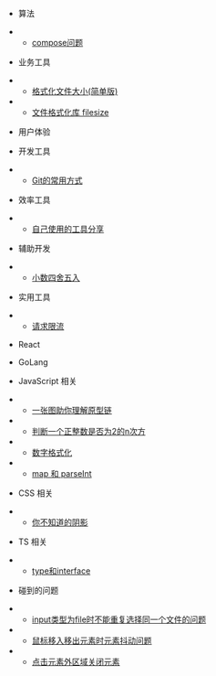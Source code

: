 * 算法
* * [compose问题](/algorithm/compose.md)

* 业务工具
* * [格式化文件大小(简单版)](/business/format-file-size.md)
* * [文件格式化库 filesize](/business/filesize.md)

* 用户体验
    
* 开发工具
* * [Git的常用方式](/development-tools/git-tips.md)

* 效率工具
* * [自己使用的工具分享](/tools/efficiency-tools.md)

* 辅助开发 
* * [小数四舍五入](/help/round.md)  

* 实用工具
* * [请求限流](/util/query-limit.md)

* React

* GoLang

* JavaScript 相关
* * [一张图助你理解原型链](/javascript/prototype.md) 
* * [判断一个正整数是否为2的n次方](/javascript/ispoweroftwo.md)
* * [数字格式化](/javascript/number-format.md)
* * [map 和 parseInt](/javascript/map-parseint.md)

* CSS 相关
* * [你不知道的阴影](/css/shadow.md)

* TS 相关
* * [type和interface](/ts/type-interface.md)

* 碰到的问题
* * [input类型为file时不能重复选择同一个文件的问题](/project-question/input-typeof-file.md)
* * [鼠标移入移出元素时元素抖动问题](/project-question/mouse-over-out.md)
* * [点击元素外区域关闭元素](/project-question/click-out-of-area-close.md)